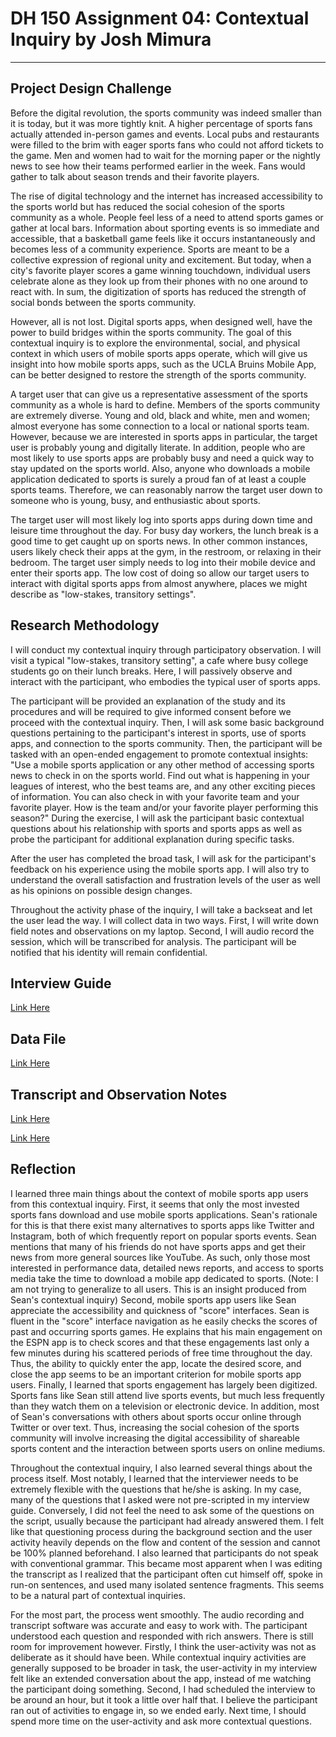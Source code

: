 
# DH 150 Assignment 04: Contextual Inquiry by Josh Mimura

*** 



## Project Design Challenge

Before the digital revolution, the sports community was indeed smaller than it is today, but it was more tightly knit. A higher percentage of sports fans actually attended in-person games and events. Local pubs and restaurants were filled to the brim with eager sports fans who could not afford tickets to the game. Men and women had to wait for the morning paper or the nightly news to see how their teams performed earlier in the week. Fans would gather to talk about season trends and their favorite players. 

The rise of digital technology and the internet has increased accessibility to the sports world but has reduced the social cohesion of the sports community as a whole. People feel less of a need to attend sports games or gather at local bars. Information about sporting events is so immediate and accessible, that a basketball game feels like it occurs instantaneously and becomes less of a community experience. Sports are meant to be a collective expression of regional unity and excitement.
But today, when a city's favorite player scores a game winning touchdown, individual users celebrate alone as they look up from their phones with no one around to react with. In sum, the digitization of sports has reduced the strength of social bonds between the sports community.  

However, all is not lost. Digital sports apps, when designed well, have the power to build bridges within the sports community. The goal of this contextual inquiry is to explore the environmental, social, and physical context in which users of mobile sports apps operate, which will give us insight into how mobile sports apps, such as the UCLA Bruins Mobile App, can be better designed to restore the strength of the sports community.  

A target user that can give us a representative assessment of the sports community as a whole is hard to define. Members of the sports community are extremely diverse. Young and old, black and white, men and women; almost everyone has some connection to a local or national sports team. However, because we are interested in sports apps in particular, the target user is probably young and digitally literate. In addition, people who are most likely to use sports apps are probably busy and need a quick way to stay updated on the sports world. Also, anyone who downloads a mobile application dedicated to sports is surely a proud fan of at least a couple sports teams. Therefore, we can reasonably narrow the target user down to someone who is young, busy, and enthusiastic about sports. 

The target user will most likely log into sports apps during down time and leisure time throughout the day. For busy day workers, the lunch break is a good time to get caught up on sports news. In other common instances, users likely check their apps at the gym, in the restroom, or relaxing in their bedroom. The target user simply needs to log into their mobile device and enter their sports app. The low cost of doing so allow our target users to interact with digital sports apps from almost anywhere, places we might describe as "low-stakes, transitory settings".

## Research Methodology

I will conduct my contextual inquiry through participatory observation. I will visit a typical "low-stakes, transitory setting", a cafe where busy college students go on their lunch breaks. Here, I will passively observe and interact with the participant, who embodies the typical user of sports apps. 

The participant will be provided an explanation of the study and its procedures and will be required to give informed consent before we proceed with the contextual inquiry. Then, I will ask some basic background questions pertaining to the participant's interest in sports, use of sports apps, and connection to the sports community. Then, the participant will be tasked with an open-ended engagement to promote contextual insights: "Use a mobile sports application or any other method of accessing sports news to check in on the sports world. Find out what is happening in your leagues of interest, who the best teams are, and any other exciting pieces of information. You can also check in with your favorite team and your favorite player. How is the team and/or your favorite player performing this season?" During the exercise, I will ask the participant basic contextual questions about his relationship with sports and sports apps as well as probe the participant for additional explanation during specific tasks. 

After the user has completed the broad task, I will ask for the participant's feedback on his experience using the mobile sports app. I will also try to understand the overall satisfaction and frustration levels of the user as well as his opinions on possible design changes. 

Throughout the activity phase of the inquiry, I will take a backseat and let the user lead the way. I will collect data in two ways. First, I will write down field notes and observations on my laptop. Second, I will audio record the session, which will be transcribed for analysis. The participant will be notified that his identity will remain confidential. 

## Interview Guide

[Link Here](https://docs.google.com/document/d/16N-MhBysPMf2P5v4-URKpfAvhdfb8Q32MBlI3yLxn8k/edit?usp=sharing)

## Data File

[Link Here](https://drive.google.com/file/d/12hmwDUsKzO8atayE8X7dIVw-grL8jQU6/view?usp=sharing)

## Transcript and Observation Notes

[Link Here](https://docs.google.com/document/d/1xaDAS4P-5qB7E8Kku-6diHnVE5-QUspuHG82KUHSqqE/edit?usp=sharing)

[Link Here](https://docs.google.com/document/d/18cpnX5W1O0WzyU_6wJ5xVU8rlnvxzqcUZ5XwA5r6CvU/edit?usp=sharing)

## Reflection

I learned three main things about the context of mobile sports app users from this contextual inquiry. First, it seems that only the most invested sports fans download and use mobile sports applications. Sean's rationale for this is that there exist many alternatives to sports apps like Twitter and Instagram, both of which frequently report on popular sports events. Sean mentions that many of his friends do not have sports apps and get their news from more general sources like YouTube. As such, only those most interested in performance data, detailed news reports, and access to sports media take the time to download a mobile app dedicated to sports. (Note: I am not trying to generalize to all users. This is an insight produced from Sean's contextual inquiry) Second, mobile sports app users like Sean appreciate the accessibility and quickness of "score" interfaces. Sean is fluent in the "score" interface navigation as he easily checks the scores of past and occurring sports games. He explains that his main engagement on the ESPN app is to check scores and that these engagements last only a few minutes during his scattered periods of free time throughout the day. Thus, the ability to quickly enter the app, locate the desired score, and close the app seems to be an important criterion for mobile sports app users. Finally, I learned that sports engagement has largely been digitized. Sports fans like Sean still attend live sports events, but much less frequently than they watch them on a television or electronic device. In addition, most of Sean's conversations with others about sports occur online through Twitter or over text. Thus, increasing the social cohesion of the sports community will involve increasing the digital accessibility of shareable sports content and the interaction between sports users on online mediums.

Throughout the contextual inquiry, I also learned several things about the process itself. Most notably, I learned that the interviewer needs to be extremely flexible with the questions that he/she is asking. In my case, many of the questions that I asked were not pre-scripted in my interview guide. Conversely, I did not feel the need to ask some of the questions on the script, usually because the participant had already answered them. I felt like that questioning process during the background section and the user activity heavily depends on the flow and content of the session and cannot be 100% planned beforehand. I also learned that participants do not speak with conventional grammar. This became most apparent when I was editing the transcript as I realized that the participant often cut himself off, spoke in run-on sentences, and used many isolated sentence fragments. This seems to be a natural part of contextual inquiries. 

For the most part, the process went smoothly. The audio recording and transcript software was accurate and easy to work with. The participant understood each question and responded with rich answers. There is still room for improvement however. Firstly, I think the user-activity was not as deliberate as it should have been. While contextual inquiry activities are generally supposed to be broader in task, the user-activity in my interview felt like an extended conversation about the app, instead of me watching the participant doing something. Second, I had scheduled the interview to be around an hour, but it took a little over half that. I believe the participant ran out of activities to engage in, so we ended early. Next time, I should spend more time on the user-activity and ask more contextual questions. 



